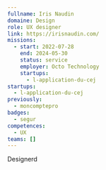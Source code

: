```yaml
---
fullname: Iris Naudin
domaine: Design
role: UX designer
link: https://irisnaudin.com/
missions:
  - start: 2022-07-28
    end: 2024-05-30
    status: service
    employer: Octo Technology
    startups:
      - l-application-du-cej
startups:
  - l-application-du-cej
previously:
  - moncomptepro
badges:
  - segur
competences:
  - UX
teams: []
---
```

Designerd